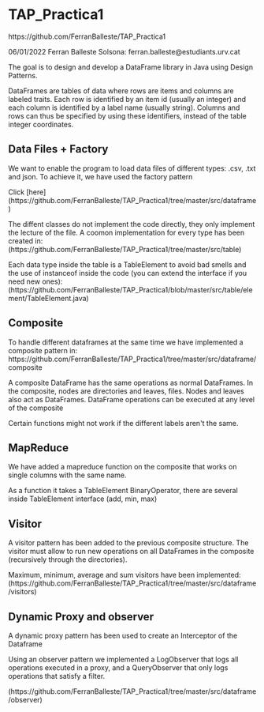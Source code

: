 # TAP_Practica1
<p>https://github.com/FerranBalleste/TAP_Practica1</p>
06/01/2022
Ferran Balleste Solsona: ferran.balleste@estudiants.urv.cat

<p>The goal is to design and develop a DataFrame library in Java using Design Patterns.</p>
<p>DataFrames are tables of data where rows are items and columns are labeled traits. Each row is identified by 
an item id (usually an integer) and each column is identified by a label name (usually string). Columns and rows 
can thus be specified by using these identifiers, instead of the table integer coordinates.</p>

## Data Files + Factory
<p>We want to enable the program to load data files of different types: .csv, .txt and json. To achieve it, we have used the factory pattern</p>
<p>Click [here](https://github.com/FerranBalleste/TAP_Practica1/tree/master/src/dataframe)</p>
<p>The diffent classes do not implement the code directly, they only implement the lecture of the file. A coomon implementation for every type has been created in:
(https://github.com/FerranBalleste/TAP_Practica1/tree/master/src/table)
<p>Each data type inside the table is a TableElement to avoid bad smells and the use of instanceof inside the code (you can extend the interface if you need new ones):
(https://github.com/FerranBalleste/TAP_Practica1/blob/master/src/table/element/TableElement.java)</p>

## Composite
<p>To handle different dataframes at the same time we have implemented a composite pattern in: https://github.com/FerranBalleste/TAP_Practica1/tree/master/src/dataframe/composite</p>
<p> A composite DataFrame has the same operations as normal DataFrames. In the composite, nodes are 
directories and leaves, files. Nodes and leaves also act as DataFrames. DataFrame operations can be executed 
at any level of the composite </p>
<p>Certain functions might not work if the different labels aren't the same.</p>

## MapReduce
<p>We have added a mapreduce function on the composite that works on single columns with the same name.</p>
<p>As a function it takes a TableElement BinaryOperator, there are several inside TableElement interface (add, min, max)</p>

## Visitor
<p>A visitor pattern has been added to the previous composite structure. The visitor must allow to run new operations on 
all DataFrames in the composite (recursively through the directories).</p>
<p>Maximum, minimum, average and sum visitors have been implemented: (https://github.com/FerranBalleste/TAP_Practica1/tree/master/src/dataframe/visitors)</p>
  
## Dynamic Proxy and observer
<p>A dynamic proxy pattern has been used to create an Interceptor of the Dataframe</p>
<p>Using an observer pattern we implemented a LogObserver that logs all operations executed in a proxy, and a QueryObserver that only logs operations that satisfy a filter.</p>
<p>(https://github.com/FerranBalleste/TAP_Practica1/tree/master/src/dataframe/observer)</p>

